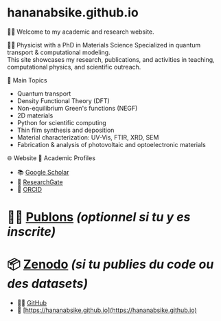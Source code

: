# hananabsike.github.io

👩‍🔬 Welcome to my academic and research website. 

👩‍🔬 Physicist with a PhD in Materials Science
    Specialized in quantum transport & computational modeling.  
    This site showcases my research, publications, and activities in teaching, computational physics, and scientific outreach.

🔬 Main Topics
- Quantum transport 
- Density Functional Theory (DFT)  
- Non-equilibrium Green's functions (NEGF)  
- 2D materials  
- Python for scientific computing
- Thin film synthesis and deposition
- Material characterization: UV-Vis, FTIR, XRD, SEM
- Fabrication & analysis of photovoltaic and optoelectronic materials

🌐 Website
 🔗 Academic Profiles

- 📚 [Google Scholar](https://scholar.google.com/citations?user=vj-nkYIAAAAJ&hl=fr)  
- 🔬 [ResearchGate](https://www.researchgate.net/profile/H-Absike?ev=hdr_xprf)  
- 🧪 [ORCID](https://orcid.org/0000-0003-3600-0937)  
# 🧑‍🏫 [Publons](https://www.webofscience.com/wos/author/record) *(optionnel si tu y es inscrite)*  
# 📦 [Zenodo](https://zenodo.org) *(si tu publies du code ou des datasets)*  
- 👩‍💻 [GitHub](https://github.com/HananAbsike)
- 🔗 [https://hananabsike.github.io](https://hananabsike.github.io)
